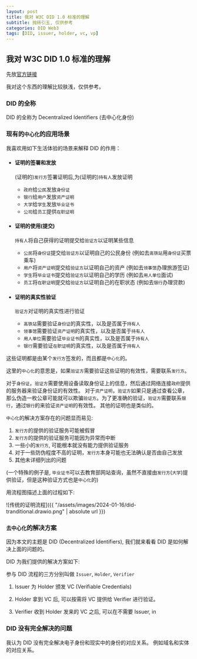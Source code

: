 ```yaml
---
layout: post
title: 我对 W3C DID 1.0 标准的理解
subtitle: 抛砖引玉, 仅供参考
categories: DID Web3
tags: [DID, issuer, holder, vc, vp]
---
```


## 我对 W3C DID 1.0 标准的理解

先放[官方链接](https://www.w3.org/TR/did-core/)

我对这个东西的理解比较肤浅，仅供参考。

### DID 的全称

DID 的全称为 Decentralized Identifiers (去中心化身份)

### 现有的`中心化`的应用场景

我喜欢用如下生活体验的场景来解释 DID 的作用：

- #### 证明的签署和发放

  (证明的)`发行方`签署证明后,为(证明的)`持有人`发放证明

  - `政府`给`公民`发放`身份证`
  - `银行`给`用户`发放`资产证明`
  - `大学`给`学生`发放`毕业证书`
  - `公司`给`员工`提供`在职证明`

- #### 证明的使用(提交)

  `持有人`将自己获得的证明提交给`验证方`以证明某些信息

  - `公民`将`身份证`提交给`验证方`以证明自己的公民身份 (例如去`高铁站`用`身份证`买票乘车)
  - `用户`将`资产证明`提交给`验证方`以证明自己的资产 (例如去`领事馆`办理旅游签证)
  - `学生`将`毕业证书`提交给`验证方`以证明自己的学历 (例如去`用人单位`面试)
  - `员工`将`在职证明`提交给`验证方`以证明自己的在职状态 (例如去`银行`办理贷款)

- #### 证明的真实性验证

  `验证方`对证明的真实性进行验证

  - `高铁站`需要验证`身份证`的真实性，以及是否属于`持有人`
  - `领事馆`需要验证`资产证明`的真实性，以及是否属于`持有人`
  - `用人单位`需要验证`毕业证书`的真实性，以及是否属于`持有人`
  - `银行`需要验证`在职证明`的真实性，以及是否属于`持有人`

这些证明都是由某个`发行方`签发的，而且都是`中心化`的。

这里的`中心化`的意思是，如果`验证方`需要验证这些证明的有效性，需要联系`发行方`。

对于`身份证`，`验证方`需要使用设备读取身份证上的信息，然后通过网络连接`政府`提供的服务器来验证身份证的有效性。
对于`资产证明`，`验证方`如果只是通过查看公章，那么伪造一枚公章可能就可以欺骗`验证方`。为了更准确的验证，`验证方`需要联系`银行`，通过`银行`的来验证`资产证明`的有效性。
其他的证明也是类似的。

`中心化`的解决方案存在的问题显而易见:

1. `发行方`的提供的验证服务可能被假冒
2. `发行方`的提供的验证服务可能因为异常而中断
3. 一些小的`发行方`, 可能根本就没有能力提供验证服务
4. 对于一些防伪程度不高的证明，`发行方`本身可能也无法确认是否由自己发放
5. 其他未详细列出的问题

(一个特殊的例子是, `毕业证书`可以去教育部网站查询，虽然不直接由`发行方`(`大学`)提供验证，但是这种验证方式也是`中心化`的)

用流程图描述上面的过程如下:

![传统的证明流程]({{ "/assets/images/2024-01-16/did-tranditional.drawio.png" | absolute url }})

### `去中心化`的解决方案

因为本文的主题是 DID (Decentralized Identifiers), 我们就来看看 DID 是如何解决上面的问题的。

DID 为我们提供的解决方案如下:

参与 DID 流程的三方分别叫做 `Issuer`, `Holder`, `Verifier`

1. Issuer 为 Holder 颁发 VC (Verifiable Credentials)

2. Holder 拿到 VC 后, 可以按需将 VC 提供给 Verifier 进行验证。

3. Verifier 收到 Holder 发来的 VC 之后, 可以在不需要 Issuer, in

### DID 没有完全解决的问题

我认为 DID 没有完全解决电子身份和现实中的身份的对应关系。
例如域名和实体的对应关系。
